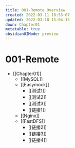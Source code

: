```yaml
---
title: 001-Remote Overview
created: 2022-03-11 18:53:07
updated: 2022-03-18 15:04:15
down: Chapter01
metatable: true
obsidianUIMode: preview
---
```


# 001-Remote

- [[Chapter01]]
  - [[MySQL]]
  - [[Easymock]]
    - [[测试1]]
    - [[测试2]]
    - [[测试3]]
    - [[链接1]]
  - [[Nginx]]
  - [[FastDFS]]
    - [[链接2]]
    - [[链接3]]
    - [[链接4]]
